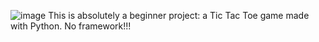 ![image](https://github.com/user-attachments/assets/d9c56cef-e791-42cd-a6d0-ed8fe1bee655)
This is absolutely a beginner project: a Tic Tac Toe game made with Python. No framework!!!
